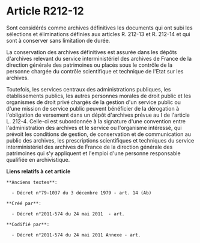 # Article R212-12

Sont considérés comme archives définitives les documents qui ont subi les sélections et éliminations définies aux articles R.
212-13 et R. 212-14 et qui sont à conserver sans limitation de durée.

La conservation des archives définitives est assurée dans les dépôts d'archives relevant du service interministériel des
archives de France de la direction générale des patrimoines ou placés sous le contrôle de la personne chargée du contrôle
scientifique et technique de l'Etat sur les archives.

Toutefois, les services centraux des administrations publiques, les établissements publics, les autres personnes morales de
droit public et les organismes de droit privé chargés de la gestion d'un service public ou d'une mission de service public
peuvent bénéficier de la dérogation à l'obligation de versement dans un dépôt d'archives prévue au I de l'article L. 212-4.
Celle-ci est subordonnée à la signature d'une convention entre l'administration des archives et le service ou l'organisme
intéressé, qui prévoit les conditions de gestion, de conservation et de communication au public des archives, les
prescriptions scientifiques et techniques du service interministériel des archives de France de la direction générale des
patrimoines qui s'y appliquent et l'emploi d'une personne responsable qualifiée en archivistique.

**Liens relatifs à cet article**

	**Anciens textes**:

	  - Décret n°79-1037 du 3 décembre 1979 - art. 14 (Ab)

	**Créé par**:

	  - Décret n°2011-574 du 24 mai 2011  - art.

	**Codifié par**:

	  - Décret n°2011-574 du 24 mai 2011 Annexe - art.
